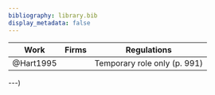 ```yaml
---
bibliography: library.bib
display_metadata: false
---
```


|Work|Firms|Regulations|
| --- |:---:|:---:|
|@Hart1995||Temporary role only (p. 991)|

---)